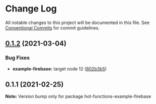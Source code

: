 # Change Log

All notable changes to this project will be documented in this file.
See [Conventional Commits](https://conventionalcommits.org) for commit guidelines.

## [0.1.2](https://github.com/hedgepigdaniel/webpack-cloud-functions/compare/v0.1.1...v0.1.2) (2021-03-04)


### Bug Fixes

* **example-firebase:** target node 12 ([802b3b5](https://github.com/hedgepigdaniel/webpack-cloud-functions/commit/802b3b5b84f639c9e8f2ad20d8ff822811ff09ef))





## 0.1.1 (2021-02-25)

**Note:** Version bump only for package hot-functions-example-firebase
